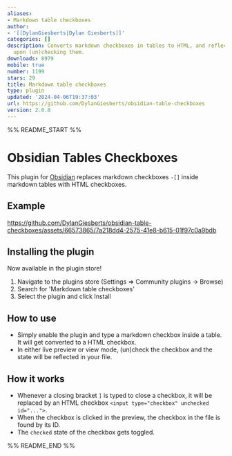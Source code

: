 ```yaml
---
aliases:
- Markdown table checkboxes
author:
- '[[DylanGiesberts|Dylan Giesberts]]'
categories: []
description: Converts markdown checkboxes in tables to HTML, and reflects the state
  upon (un)checking them.
downloads: 8979
mobile: true
number: 1199
stars: 29
title: Markdown table checkboxes
type: plugin
updated: '2024-04-06T19:37:03'
url: https://github.com/DylanGiesberts/obsidian-table-checkboxes
version: 2.0.8
---
```


%% README_START %%

# Obsidian Tables Checkboxes
This plugin for [Obsidian](https://obsidian.md) replaces markdown checkboxes `-[]` inside markdown tables with HTML checkboxes.

## Example
https://github.com/DylanGiesberts/obsidian-table-checkboxes/assets/66573865/7a218dd4-2575-41e8-b615-01f97c0a9bdb

## Installing the plugin
Now available in the plugin store!
1. Navigate to the plugins store (Settings => Community plugins -> Browse)
2. Search for 'Markdown table checkboxes'
3. Select the plugin and click Install

## How to use
- Simply enable the plugin and type a markdown checkbox inside a table. It will get converted to a HTML checkbox.
- In either live preview or view mode, (un)check the checkbox and the state will be reflected in your file.

## How it works
- Whenever a closing bracket `]` is typed to close a checkbox, it will be replaced by an HTML checkbox `<input type="checkbox" unchecked id="...">`.
- When the checkbox is clicked in the preview, the checkbox in the file is found by its ID.
- The `checked` state of the checkbox gets toggled.


%% README_END %%